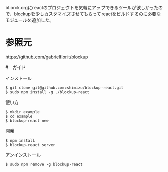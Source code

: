 


bl.orck.orgにreactのプロジェクトを気軽にアップできるツールが欲しかったので、blockupを少しカスタマイズさせてもらってreactをビルドするのに必要なモジュールを追加した。


# 参照元

https://github.com/gabrielflorit/blockup



#　ガイド

インストール
```
$ git clone git@github.com:shimizu/blockup-react.git
$ sudo npm install -g ./blockup-react
```

使い方
```
$ mkdir example
$ cd example
$ blockup-react new
```

開発
```
$ npm install 
$ blockup-react server
```

アンインストール
```
$ sudo npm remove -g blockup-react
```
